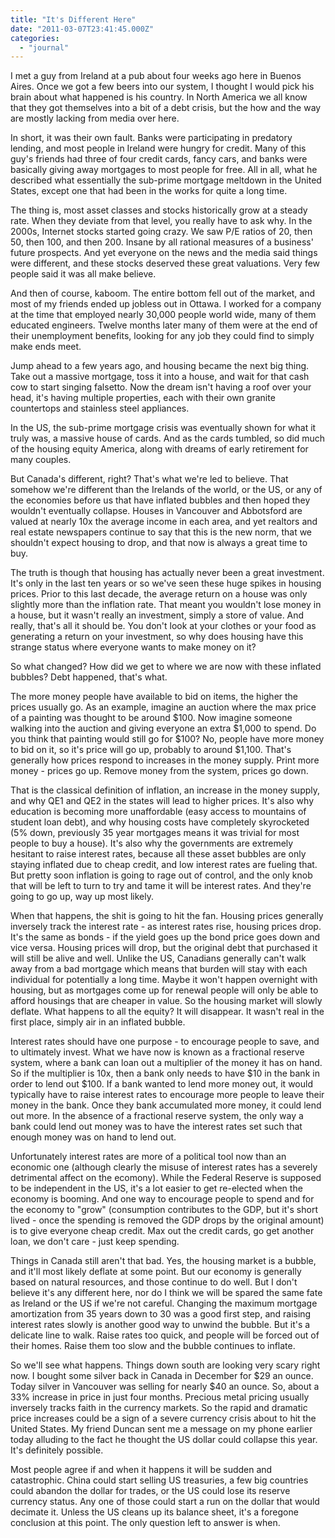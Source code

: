 ```yaml
---
title: "It's Different Here"
date: "2011-03-07T23:41:45.000Z"
categories: 
  - "journal"
---
```


I met a guy from Ireland at a pub about four weeks ago here in Buenos Aires. Once we got a few beers into our system, I thought I would pick his brain about what happened is his country. In North America we all know that they got themselves into a bit of a debt crisis, but the how and the way are mostly lacking from media over here.

In short, it was their own fault. Banks were participating in predatory lending, and most people in Ireland were hungry for credit. Many of this guy's friends had three of four credit cards, fancy cars, and banks were basically giving away mortgages to most people for free. All in all, what he described what essentially the sub-prime mortgage meltdown in the United States, except one that had been in the works for quite a long time.

The thing is, most asset classes and stocks historically grow at a steady rate. When they deviate from that level, you really have to ask why. In the 2000s, Internet stocks started going crazy. We saw P/E ratios of 20, then 50, then 100, and then 200. Insane by all rational measures of a business' future prospects. And yet everyone on the news and the media said things were different, and these stocks deserved these great valuations. Very few people said it was all make believe.

And then of course, kaboom. The entire bottom fell out of the market, and most of my friends ended up jobless out in Ottawa. I worked for a company at the time that employed nearly 30,000 people world wide, many of them educated engineers. Twelve months later many of them were at the end of their unemployment benefits, looking for any job they could find to simply make ends meet.

Jump ahead to a few years ago, and housing became the next big thing. Take out a massive mortgage, toss it into a house, and wait for that cash cow to start singing falsetto. Now the dream isn't having a roof over your head, it's having multiple properties, each with their own granite countertops and stainless steel appliances.

In the US, the sub-prime mortgage crisis was eventually shown for what it truly was, a massive house of cards. And as the cards tumbled, so did much of the housing equity America, along with dreams of early retirement for many couples.

But Canada's different, right? That's what we're led to believe. That somehow we're different than the Irelands of the world, or the US, or any of the economies before us that have inflated bubbles and then hoped they wouldn't eventually collapse. Houses in Vancouver and Abbotsford are valued at nearly 10x the average income in each area, and yet realtors and real estate newspapers continue to say that this is the new norm, that we shouldn't expect housing to drop, and that now is always a great time to buy.

The truth is though that housing has actually never been a great investment. It's only in the last ten years or so we've seen these huge spikes in housing prices. Prior to this last decade, the average return on a house was only slightly more than the inflation rate. That meant you wouldn't lose money in a house, but it wasn't really an investment, simply a store of value. And really, that's all it should be. You don't look at your clothes or your food as generating a return on your investment, so why does housing have this strange status where everyone wants to make money on it?

So what changed? How did we get to where we are now with these inflated bubbles? Debt happened, that's what.

The more money people have available to bid on items, the higher the prices usually go. As an example, imagine an auction where the max price of a painting was thought to be around $100. Now imagine someone walking into the auction and giving everyone an extra $1,000 to spend. Do you think that painting would still go for $100? No, people have more money to bid on it, so it's price will go up, probably to around $1,100. That's generally how prices respond to increases in the money supply. Print more money - prices go up. Remove money from the system, prices go down.

That is the classical definition of inflation, an increase in the money supply, and why QE1 and QE2 in the states will lead to higher prices. It's also why education is becoming more unaffordable (easy access to mountains of student loan debt), and why housing costs have completely skyrocketed (5% down, previously 35 year mortgages means it was trivial for most people to buy a house). It's also why the governments are extremely hesitant to raise interest rates, because all these asset bubbles are only staying inflated due to cheap credit, and low interest rates are fueling that. But pretty soon inflation is going to rage out of control, and the only knob that will be left to turn to try and tame it will be interest rates. And they're going to go up, way up most likely.

When that happens, the shit is going to hit the fan. Housing prices generally inversely track the interest rate - as interest rates rise, housing prices drop. It's the same as bonds - if the yield goes up the bond price goes down and vice versa. Housing prices will drop, but the original debt that purchased it will still be alive and well. Unlike the US, Canadians generally can't walk away from a bad mortgage which means that burden will stay with each individual for potentially a long time. Maybe it won't happen overnight with housing, but as mortgages come up for renewal people will only be able to afford housings that are cheaper in value. So the housing market will slowly deflate. What happens to all the equity? It will disappear. It wasn't real in the first place, simply air in an inflated bubble.

Interest rates should have one purpose - to encourage people to save, and to ultimately invest. What we have now is known as a fractional reserve system, where a bank can loan out a multiplier of the money it has on hand. So if the multiplier is 10x, then a bank only needs to have $10 in the bank in order to lend out $100. If a bank wanted to lend more money out, it would typically have to raise interest rates to encourage more people to leave their money in the bank. Once they bank accumulated more money, it could lend out more. In the absence of a fractional reserve system, the only way a bank could lend out money was to have the interest rates set such that enough money was on hand to lend out.

Unfortunately interest rates are more of a political tool now than an economic one (although clearly the misuse of interest rates has a severely detrimental affect on the ecomony). While the Federal Reserve is supposed to be independent in the US, it's a lot easier to get re-elected when the economy is booming. And one way to encourage people to spend and for the economy to "grow" (consumption contributes to the GDP, but it's short lived - once the spending is removed the GDP drops by the original amount) is to give everyone cheap credit. Max out the credit cards, go get another loan, we don't care - just keep spending.

Things in Canada still aren't that bad. Yes, the housing market is a bubble, and it'll most likely deflate at some point. But our economy is generally based on natural resources, and those continue to do well. But I don't believe it's any different here, nor do I think we will be spared the same fate as Ireland or the US if we're not careful. Changing the maximum mortgage amortization from 35 years down to 30 was a good first step, and raising interest rates slowly is another good way to unwind the bubble. But it's a delicate line to walk. Raise rates too quick, and people will be forced out of their homes. Raise them too slow and the bubble continues to inflate.

So we'll see what happens. Things down south are looking very scary right now. I bought some silver back in Canada in December for $29 an ounce. Today silver in Vancouver was selling for nearly $40 an ounce. So, about a 33% increase in price in just four months. Precious metal pricing usually inversely tracks faith in the currency markets. So the rapid and dramatic price increases could be a sign of a severe currency crisis about to hit the United States. My friend Duncan sent me a message on my phone earlier today alluding to the fact he thought the US dollar could collapse this year. It's definitely possible.

Most people agree if and when it happens it will be sudden and catastrophic. China could start selling US treasuries, a few big countries could abandon the dollar for trades, or the US could lose its reserve currency status. Any one of those could start a run on the dollar that would decimate it. Unless the US cleans up its balance sheet, it's a foregone conclusion at this point. The only question left to answer is when.
